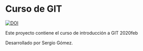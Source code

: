 # Curso de GIT

[![DOI](https://zenodo.org/badge/DOI/10.5281/zenodo.3631193.svg)](https://doi.org/10.5281/zenodo.3631193)

Este proyecto contiene el curso de introducción a GIT 2020feb

Desarrollado por Sergio Gómez.
